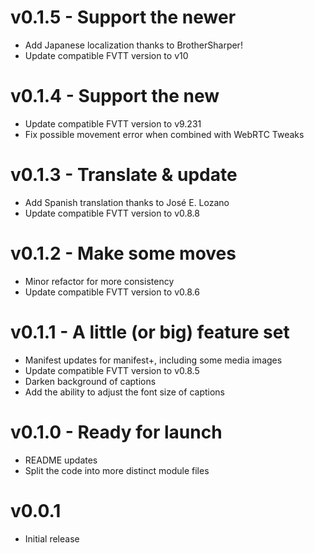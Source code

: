 # v0.1.5 - Support the newer

- Add Japanese localization thanks to BrotherSharper!
- Update compatible FVTT version to v10

# v0.1.4 - Support the new

- Update compatible FVTT version to v9.231
- Fix possible movement error when combined with WebRTC Tweaks

# v0.1.3 - Translate & update

- Add Spanish translation thanks to José E. Lozano
- Update compatible FVTT version to v0.8.8

# v0.1.2 - Make some moves

- Minor refactor for more consistency
- Update compatible FVTT version to v0.8.6

# v0.1.1 - A little (or big) feature set

- Manifest updates for manifest+, including some media images
- Update compatible FVTT version to v0.8.5
- Darken background of captions
- Add the ability to adjust the font size of captions

# v0.1.0 - Ready for launch

- README updates
- Split the code into more distinct module files

# v0.0.1

- Initial release

